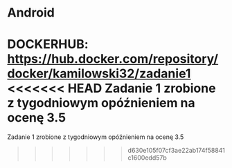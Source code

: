 # Android
DOCKERHUB: https://hub.docker.com/repository/docker/kamilowski32/zadanie1
<<<<<<< HEAD
Zadanie 1 zrobione z tygodniowym opóźnieniem na ocenę 3.5
=======


Zadanie 1 zrobione z tygodniowym opóźnieniem na ocenę 3.5
>>>>>>> d630e105f07cf3ae22ab174f58841c1600edd57b
